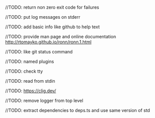 //TODO: return non zero exit code for failures

//TODO: put log messages on stderr

//TODO: add basic info like github to help text

//TODO: provide man page and online documentation http://rtomayko.github.io/ronn/ronn.1.html

//TODO: like git status command

//TODO: named plugins

//TODO: check tty

//TODO: read from stdin

//TODO: https://clig.dev/

//TODO: remove logger from top level

//TODO: extract dependencies to deps.ts and use same version of std
